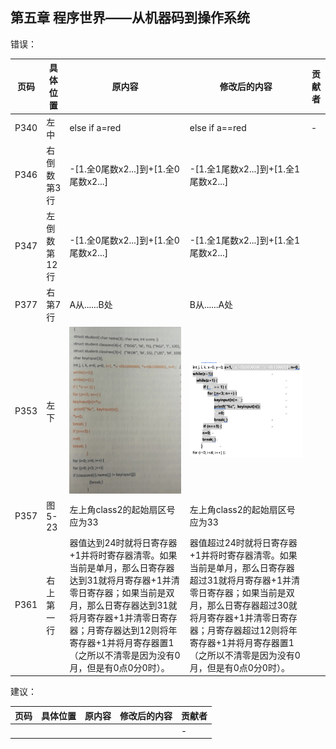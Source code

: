 ## 第五章 程序世界——从机器码到操作系统

错误：

| 页码 | 具体位置               | 原内容 | 修改后的内容 | 贡献者 |
| ---- | ---------------------- | ------ | ------------ | ------ |
|  P340 |左中  |else if a=red  | else if a==red | -      |
|P346|右倒数第3行|-[1.全0尾数x2...]到+[1.全0尾数x2...]|-[1.全1尾数x2...]到+[1.全1尾数x2...]||
|P347|左倒数第12行|-[1.全0尾数x2...]到+[1.全0尾数x2...]|-[1.全1尾数x2...]到+[1.全1尾数x2...]||
|P377|右第7行|A从......B处|B从......A处||
|P353|左下| ![](assets/P353.png) | ![](assets/P353_fixed.png) ||
|P357|图5-23|左上角class2的起始扇区号应为33|左上角class2的起始扇区号应为33||
|P361|右上第一行|器值达到24时就将日寄存器+1并将时寄存器清零。如果当前是单月，那么日寄存器达到31就将月寄存器+1并清零日寄存器；如果当前是双月，那么日寄存器达到31就将月寄存器+1并清零日寄存器；月寄存器达到12则将年寄存器+1并将月寄存器置1（之所以不清零是因为没有0月，但是有0点0分0时）。|器值超过24时就将日寄存器+1并将时寄存器清零。如果当前是单月，那么日寄存器超过31就将月寄存器+1并清零日寄存器；如果当前是双月，那么日寄存器超过30就将月寄存器+1并清零日寄存器；月寄存器超过12则将年寄存器+1并将月寄存器置1（之所以不清零是因为没有0月，但是有0点0分0时）。||

建议：

| 页码 | 具体位置               | 原内容 | 修改后的内容 | 贡献者 |
| ---- | ---------------------- | ------ | ------------ | ------ |
|  |  |  |  | -      |

